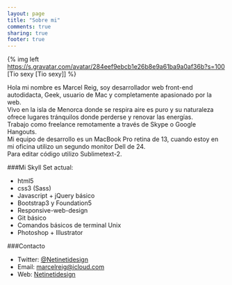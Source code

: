 ```yaml
---
layout: page
title: "Sobre mi"
comments: true
sharing: true
footer: true
---
```



{% img left https://s.gravatar.com/avatar/284eef9ebcb1e26b8e9a61ba9a0af36b?s=100 [Tio sexy [Tio sexy]] %}


Hola mi nombre es Marcel Reig, soy desarrollador web front-end autodidacta, Geek, usuario de Mac y completamente apasionado por la web.<br>
Vivo en la isla de Menorca donde se respira aire es puro y su naturaleza ofrece lugares tránquilos donde perderse y renovar las energías.<br>
Trabajo como freelance remotamente a través de Skype o Google Hangouts.<br>
Mi equipo de desarrollo es un MacBook Pro retina de 13, cuando estoy en mi oficina utilizo un segundo monitor Dell de 24.<br>
Para editar código utilizo Sublimetext-2.<br>


###Mi Skyll Set actual:

+ html5
+ css3 (Sass) 
+ Javascript + jQuery básico
+ Bootstrap3 y Foundation5
+ Responsive-web-design
+ Git básico
+ Comandos básicos de terminal Unix
+ Photoshop + Illustrator   

###Contacto

+ Twitter: [@Netinetidesign](https://twitter.com/Netinetidesign)
+ Email: marcelreig@icloud.com
+ Web: [Netinetidesign](http://www.netinetidesign.com/)


